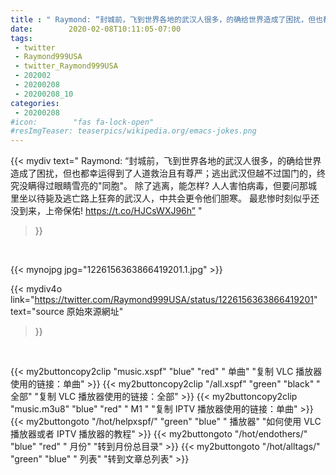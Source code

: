 ```yaml
---
title : " Raymond: “封城前，飞到世界各地的武汉人很多，的确给世界造成了困扰，但也都幸运得到了人道救治且有尊严；逃出武汉但越不过国门的，终究没瞒得过眼睛雪亮的&quot;同胞&quot;。&#10;除了逃离，能怎样?&#10;人人害怕病毒，但要问那城里坐以待毙及逃亡路上狂奔的武汉人，中共会更令他们胆寒。&#10;最悲惨时刻似乎还没到来，上帝保佑! https://t.co/HJCsWXJ96h”  "
date:        2020-02-08T10:11:05-07:00
tags:
 - twitter
 - Raymond999USA
 - twitter_Raymond999USA
 - 202002
 - 20200208
 - 20200208_10
categories:
 - 20200208
#icon:        "fas fa-lock-open"
#resImgTeaser: teaserpics/wikipedia.org/emacs-jokes.png
---
```


{{< mydiv text=" Raymond: “封城前，飞到世界各地的武汉人很多，的确给世界造成了困扰，但也都幸运得到了人道救治且有尊严；逃出武汉但越不过国门的，终究没瞒得过眼睛雪亮的&quot;同胞&quot;。&#10;除了逃离，能怎样?&#10;人人害怕病毒，但要问那城里坐以待毙及逃亡路上狂奔的武汉人，中共会更令他们胆寒。&#10;最悲惨时刻似乎还没到来，上帝保佑! https://t.co/HJCsWXJ96h”  "
>}}
<br>


 {{< mynojpg jpg="1226156363866419201.1.jpg" >}}<br> 



{{< mydiv4o link="https://twitter.com/Raymond999USA/status/1226156363866419201"
text="source 原始來源網址"
>}}


<br>





{{< my2buttoncopy2clip "music.xspf"        "blue"   "red"    " 单曲"  "复制 VLC 播放器使用的链接：单曲" >}} {{< my2buttoncopy2clip "/all.xspf"         "green"  "black"  " 全部"  "复制 VLC 播放器使用的链接：全部" >}} {{< my2buttoncopy2clip "music.m3u8"        "blue"   "red"    " M1 "    "复制 IPTV 播放器使用的链接：单曲" >}} {{< my2buttongoto      "/hot/helpxspf/"    "green"  "blue"   " 播放器" "如何使用 VLC 播放器或者 IPTV 播放器的教程" >}} {{< my2buttongoto      "/hot/endothers/"   "blue"   "red"    " 月份"   "转到月份总目录" >}} {{< my2buttongoto      "/hot/alltags/"     "green"  "blue"   " 列表"   "转到文章总列表" >}} 
